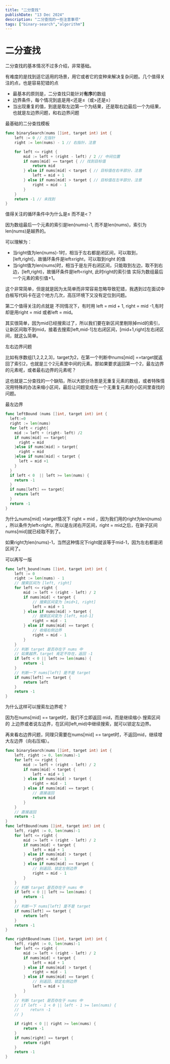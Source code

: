 ```yaml
---
title: "二分查找"
publishDate: "13 Dec 2024"
description: "二分查找的一些注意事项"
tags: ["binary-search","algorithm"]
---
```



# 二分查找

二分查找的基本情况不过多介绍，非常基础。

有难度的是找到适它适用的场景，用它或者它的变种来解决复杂问题。几个值得关注的点，也是容易犯错的点

- 最基本的原则是，二分查找只能针对**有序**的数组
- 边界条件，每个情况到底是用<还是≤（或>还是≥）
- 当出现重复的值，到底是取左边第一个为结果，还是取右边最后一个为结果，也就是左边界问题，和右边界问题

最基础的二分查找模板

```go
func binarySearch(nums []int, target int) int {
    left := 0 // 左指针
    right := len(nums) - 1 // 右指针，注意

    for left <= right {
        mid := left + (right - left) / 2 // 中间位置
        if nums[mid] == target { // 找到目标值
            return mid
        } else if nums[mid] < target { // 目标值在右半部分，注意
            left = mid + 1
        } else if nums[mid] > target { // 目标值在左半部分，注意
            right = mid - 1
        }
    }
    return -1 // 未找到
}
```

值得关注的循环条件中为什么是≤ 而不是<？

因为数组最后一个元素的索引是len(nums)-1, 而不是len(nums)，索引为len(nums)是越界的。

可以理解为：

- 当right值为len(nums)-1时，相当于左右都是闭区间，可以取到，[left,right]，故循环条件是left≤right，可以取到right 的值
- 当right值为len(nums)时，相当于是左开右闭区间，只能取到左边，取不到右边，[left,right)，故循环条件是left<right, 此时right的索引值 实际为数组最后一个元素的索引值+1。

这个非常简单，但是就是因为太简单而非常容易忽略导致犯错，我遇到过在面试中白板写代码卡在这个地方几次，高压环境下又没有定位到问题。

第二个值得关注的点就是 不同情况下，有时用 left = mid + 1, right = mid -1,有时却是用right = mid 或者left = mid。

其实很简单，因为mid已经搜索过了，所以我们要在新区间里剔除掉mid的索引，让新区间取不到mid，接着去搜索[left,mid-1]左右闭区间，[mid+1,right]左右闭区间，就这么简单。

左右边界问题

比如有序数组[1,2,2,2,3]，target为2，在第一个判断中nums[mid] ==target就返回了索引2，也就是三个2元素里中间的元素。那如果要求返回第一个2，最左边界的元素呢，或者最右边界的元素呢？

这也就是二分查找的一个缺陷，所以大部分场景是无重复元素的数组，或者特殊情况用特殊的办法来缩小区间，最后让问题变成在一个无重复元素的小区间里查找的问题。

最左边界

```go
func leftBound (nums []int, target int) int {
  left:=0
  right := len(nums)
  for left < right{
    mid := left + (right- left) /2
    if nums[mid] == target{
      right = mid
    }else if nums[mid] > target{
      right = mid
    }else if nums[mid] < target {
      left = mid +1
    }
  }
  if left < 0  || left >= len(nums) {
    return -1
  }
  if nums[left] == target{
    return left
  }
  return -1
}
```

为什么nums[mid] >target情况下 right = mid ，因为我们用的right为len(nums) ，所以条件为left<right，所以是左闭右开区间，right = mid之后，在新子区间 nums[mid]就已经取不到了。

如果right为len(nums)-1，当然这种情况下right就该等于mid-1，因为左右都是闭区间了。

可以再写一版

```go
func left_bound(nums []int, target int) int {
    left := 0
    right := len(nums) - 1
    // 搜索区间为 [left, right]
    for left <= right {
        mid := left + (right - left) / 2
        if nums[mid] < target {
            // 搜索区间变为 [mid+1, right]
            left = mid + 1
        } else if nums[mid] > target {
            // 搜索区间变为 [left, mid-1]
            right = mid - 1
        } else if nums[mid] == target {
            // 收缩右侧边界
            right = mid - 1
        }
    }
    // 判断 target 是否存在于 nums 中
    // 如果越界，target 肯定不存在，返回 -1
    if left < 0 || left >= len(nums) {
        return -1
    }
    // 判断一下 nums[left] 是不是 target
    if nums[left] == target {
        return left
    }
    return -1
}
```

为什么这样可以搜索左边界呢？

因为在nums[mid] == target时，我们不立即返回 mid，而是继续缩小 搜索区间的 上边界或者说左边界，在区间[left,mid)中继续搜索，就可以锁定左边界。

再来看右边界问题，同理只需要在nums[mid] == target时，不返回mid，继续增大左边界（向右压缩）。

```go
func binarySearch(nums []int, target int) int {
    left, right := 0, len(nums)-1
    for left <= right {
        mid := left + (right - left) / 2
        if nums[mid] < target {
            left = mid + 1
        } else if nums[mid] > target {
            right = mid - 1
        } else if nums[mid] == target {
            // 直接返回
            return mid
        }
    }
    // 直接返回
    return -1
}
func leftBound(nums []int, target int) int {
    left, right := 0, len(nums)-1
    for left <= right {
        mid := left + (right - left) / 2
        if nums[mid] < target {
            left = mid + 1
        } else if nums[mid] > target {
            right = mid - 1
        } else if nums[mid] == target {
            // 别返回，锁定左侧边界
            right = mid - 1
        }
    }
    // 判断 target 是否存在于 nums 中
    if left < 0 || left >= len(nums) {
        return -1
    }
    // 判断一下 nums[left] 是不是 target
    if nums[left] == target {
        return left
    }
    return -1
}

func rightBound(nums []int, target int) int {
    left, right := 0, len(nums)-1
    for left <= right {
        mid := left + (right - left) / 2
        if nums[mid] < target {
            left = mid + 1
        } else if nums[mid] > target {
            right = mid - 1
        } else if nums[mid] == target {
            // 别返回，锁定右侧边界
            left = mid + 1
        }
    }
    // 判断 target 是否存在于 nums 中
    // if left - 1 < 0 || left - 1 >= len(nums) {
    //     return -1
    // }

    if right < 0 || right >= len(nums) {
        return -1
    }
    if nums[right] == target {
        return right
    }
    return -1
}
```
